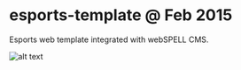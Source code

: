 # esports-template @ Feb 2015
 Esports web template integrated with webSPELL CMS.
 
 ![alt text](https://images-wixmp-ed30a86b8c4ca887773594c2.wixmp.com/f/3b2c7a8f-006d-488a-a951-ec33f1b4b3e7/d9biwm7-c15f1c43-1365-4194-b450-ffb14e222511.png/v1/fill/w_900,h_675,q_80,strp/newdestiny_esports___webspell_template_logo_4sale_by_joserodr_d9biwm7-fullview.jpg?token=eyJ0eXAiOiJKV1QiLCJhbGciOiJIUzI1NiJ9.eyJzdWIiOiJ1cm46YXBwOjdlMGQxODg5ODIyNjQzNzNhNWYwZDQxNWVhMGQyNmUwIiwiaXNzIjoidXJuOmFwcDo3ZTBkMTg4OTgyMjY0MzczYTVmMGQ0MTVlYTBkMjZlMCIsIm9iaiI6W1t7ImhlaWdodCI6Ijw9Njc1IiwicGF0aCI6IlwvZlwvM2IyYzdhOGYtMDA2ZC00ODhhLWE5NTEtZWMzM2YxYjRiM2U3XC9kOWJpd203LWMxNWYxYzQzLTEzNjUtNDE5NC1iNDUwLWZmYjE0ZTIyMjUxMS5wbmciLCJ3aWR0aCI6Ijw9OTAwIn1dXSwiYXVkIjpbInVybjpzZXJ2aWNlOmltYWdlLm9wZXJhdGlvbnMiXX0.IYl7RPxH-FmRuNlGtlx_VX1ij_9w32JctL4kt2Fr54I)
 
